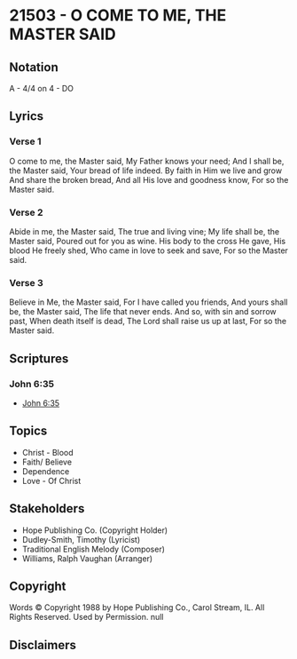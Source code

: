 # 21503 - O COME TO ME, THE MASTER SAID

## Notation

A - 4/4 on 4 - DO

## Lyrics

### Verse 1

O come to me, the Master said, My Father knows your need; And I shall be, the Master said, Your bread of life indeed.
By faith in Him we live and grow And share the broken bread, And all His love and goodness know, For so the Master said.

### Verse 2

Abide in me, the Master said, The true and living vine; My life shall be, the Master said, Poured out for you as wine. His body to the cross He gave, His blood He freely shed, Who came in love to seek and save, For so the Master said.

### Verse 3

Believe in Me, the Master said, For I have called you friends, And yours shall be, the Master said, The life that never ends. And so, with sin and sorrow past, When death itself is dead, The Lord shall raise us up at last, For so the Master said.


## Scriptures

### John 6:35

- [John 6:35](https://www.biblegateway.com/passage/?search=John%206%3A35)


## Topics

- Christ - Blood
- Faith/ Believe
- Dependence
- Love - Of Christ

## Stakeholders

- Hope Publishing Co. (Copyright Holder)
- Dudley-Smith, Timothy (Lyricist)
- Traditional English Melody (Composer)
- Williams, Ralph Vaughan (Arranger)

## Copyright

Words © Copyright 1988 by Hope Publishing Co., Carol Stream, IL. All Rights Reserved. Used by Permission.
null

## Disclaimers


